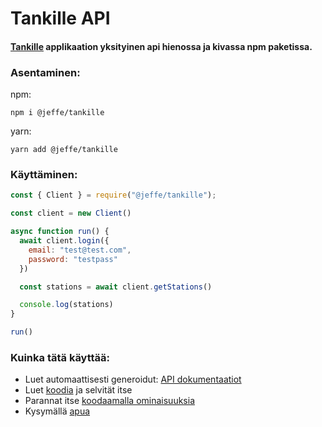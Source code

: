 # Tankille API

#### [Tankille](https://www.tankille.fi/) applikaation yksityinen api hienossa ja kivassa npm paketissa.

### Asentaminen:

npm:
```shell
npm i @jeffe/tankille
```

yarn:
```shell
yarn add @jeffe/tankille
```

### Käyttäminen:
```js
const { Client } = require("@jeffe/tankille");

const client = new Client()

async function run() {
  await client.login({
    email: "test@test.com",
    password: "testpass"
  })

  const stations = await client.getStations()

  console.log(stations)
}

run()
```
### Kuinka tätä käyttää:
* Luet automaattisesti generoidut: [API dokumentaatiot](https://aattola.github.io/tankille/classes/client.html)
* Luet [koodia](https://github.com/aattola/tankille/tree/main/src) ja selvität itse
* Parannat itse [koodaamalla ominaisuuksia](https://github.com/aattola/tankille/fork)
* Kysymällä [apua](https://github.com/aattola/tankille/issues/new)
